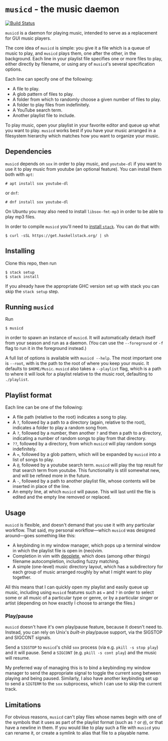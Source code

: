 # `musicd` - the music daemon

[![Build Status](https://travis-ci.org/foxbenjaminfox/musicd.png)](https://travis-ci.org/foxbenjaminfox/musicd)

`musicd` is a daemon for playing music, intended to serve as a replacement for GUI music players.

The core idea of `musicd` is simple: you give it a file which is a queue of music to play, and `musicd` plays them, one after the other, in the background. Each line in your playlist file specifies one or more files to play, either directly by filename, or using any of `musicd`'s several specification options.

Each line can specify one of the following:
- A file to play.
- A glob pattern of files to play.
- A folder from which to randomly choose a given number of files to play.
- A folder to play files from indefinitely.
- A YouTube search term.
- Another playlist file to include.

To play music, open your playlist in your favorite editor and queue up what you want to play. `musicd` works best if you have your music arranged in a filesystem hierarchy which matches how you want to organize your music.

## Dependencies

`musicd` depends on `sox` in order to play music, and `youtube-dl` if you want to use it to play music from youtube (an optional feature). You can install them both with `apt`:

```
# apt install sox youtube-dl
```

or `dnf`:

```
# dnf install sox youtube-dl
```

On Ubuntu you may also need to install `libsox-fmt-mp3` in order to be able to play mp3 files.

In order to compile `musicd` you'll need to [install `stack`](https://docs.haskellstack.org/en/stable/README/#how-to-install). You can do that with:

```
$ curl -sSL https://get.haskellstack.org/ | sh
```

## Installing

Clone this repo, then run

```
$ stack setup
$ stack install
```

If you already have the appropriate GHC version set up with stack you can skip the `stack setup` step.

## Running `musicd`

Run
```
$ musicd
```
in order to spawn an instance of `musicd`. It will automatically detach itself from your season and run as a daemon. (You can use the `--foreground` or `-f` flag to run it in the foreground instead.)

A full list of options is available with `musicd --help`. The most important one is `--root`, with is the path to the root of where you keep your music. It defaults to `$HOME/Music`. `musicd` also takes a `--playlist` flag, which is a path to where it will look for a playlist relative to the music root, defaulting to `./playlist`.

## Playlist format

Each line can be one of the following:
  - A file path (relative to the root) indicates a song to play.
  - A `?`, followed by a path to a directory (again, relative to the root), indicates a folder to play a random song from.
  - A `?`, followed by a number, then another `?` and then a path to a directory, indicating a number of random songs to play from that directory.
  - `??`, followed by a directory, from which `musicd` will play random songs indefinitely.
  - A `=`, followed by a glob pattern, which will be expanded by `musicd` into a list of songs to play.
  - A `@`, followed by a youtube search term. `musicd` will play the top result for that search term from youtube. This functionality is still somewhat new, and will be refined more in the future.
  - A `-`, followed by a path to another playlist file, whose contents will be inserted in place of the line.
  - An empty line, at which `musicd` will pause. This will last until the file is edited and the empty line removed or replaced.

## Usage

`musicd` is flexible, and doesn't demand that you use it with any particular workflow. That said, my personal workflow—which `musicd` was designed around—goes something like this:

- A keybinding in my window manager, which pops up a terminal window in which the playlist file is open in (neo)vim.
- Completion in vim with [deoplete](https://github.com/Shougo/deoplete.nvim), which does (among other things) filename autocompletion, including fuzzy matching.
- A simple (one-level) music directory layout, which has a subdirectory for each group of music arranged roughly by what I might want to play together.

All this means that I can quickly open my playlist and easily queue up music, including using `musicd` features such as `=` and `?` in order to select some or all music of a particular type or genre, or by a particular singer or artist (depending on how exactly I choose to arrange the files.)

### Play/pause

`musicd` doesn't have it's own play/pause feature, because it doesn't need to. Instead, you can rely on Unix's _built-in_ play/pause support, via the SIGSTOP and SIGCONT signals.

Send a `SIGSTOP` to `musicd`'s child `sox` process (via e.g. `pkill -s stop play`) and it will pause. Send a `SIGCONT` (e.g. `pkill -s cont play`) and the music will resume.

My preferred way of managing this is to bind a keybinding my window manager to send the appropriate signal to toggle the current song between playing and being paused. Similarly, I also have another keybinding set up to send a `SIGTERM` to the `sox` subprocess, which I can use to skip the current track.

## Limitations

For obvious reasons, `musicd` can't play files whose names begin with one of the symbols that it uses as part of the playlist format (such as `?` or `@`), or that have a newline in them. If you would like to play such a file with `musicd` you can rename it, or create a symlink to alias that file to a playable name.

